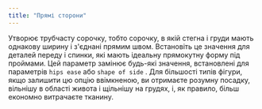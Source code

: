 ```yaml
---
title: "Прямі сторони"
---
```


Утворює трубчасту сорочку, тобто сорочку, в якій стегна і груди мають однакову ширину і з'єднані прямим швом. Встановіть це значення для деталей переду і спинки, які мають ідеальну прямокутну форму під проймами. Цей параметр замінює будь-які значення, встановлені для параметрів `hips ease` або `shape of side` . Для більшості типів фігури, якщо залишити цю опцію ввімкненою, ви отримаєте розумну посадку, вільнішу в області живота і щільнішу на грудях, і, як правило, більш економно витрачаєте тканину.

